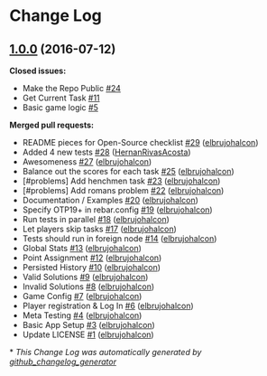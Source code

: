 # Change Log

## [1.0.0](https://github.com/inaka/beam_olympics/tree/1.0.0) (2016-07-12)
**Closed issues:**

- Make the Repo Public [\#24](https://github.com/inaka/beam_olympics/issues/24)
- Get Current Task [\#11](https://github.com/inaka/beam_olympics/issues/11)
- Basic game logic [\#5](https://github.com/inaka/beam_olympics/issues/5)

**Merged pull requests:**

- README pieces for Open-Source checklist [\#29](https://github.com/inaka/beam_olympics/pull/29) ([elbrujohalcon](https://github.com/elbrujohalcon))
- Added 4 new tests [\#28](https://github.com/inaka/beam_olympics/pull/28) ([HernanRivasAcosta](https://github.com/HernanRivasAcosta))
- Awesomeness [\#27](https://github.com/inaka/beam_olympics/pull/27) ([elbrujohalcon](https://github.com/elbrujohalcon))
- Balance out the scores for each task [\#25](https://github.com/inaka/beam_olympics/pull/25) ([elbrujohalcon](https://github.com/elbrujohalcon))
- \[\#problems\] Add henchmen task [\#23](https://github.com/inaka/beam_olympics/pull/23) ([elbrujohalcon](https://github.com/elbrujohalcon))
- \[\#problems\] Add romans problem [\#22](https://github.com/inaka/beam_olympics/pull/22) ([elbrujohalcon](https://github.com/elbrujohalcon))
- Documentation / Examples [\#20](https://github.com/inaka/beam_olympics/pull/20) ([elbrujohalcon](https://github.com/elbrujohalcon))
- Specify OTP19+ in rebar.config [\#19](https://github.com/inaka/beam_olympics/pull/19) ([elbrujohalcon](https://github.com/elbrujohalcon))
- Run tests in parallel [\#18](https://github.com/inaka/beam_olympics/pull/18) ([elbrujohalcon](https://github.com/elbrujohalcon))
- Let players skip tasks [\#17](https://github.com/inaka/beam_olympics/pull/17) ([elbrujohalcon](https://github.com/elbrujohalcon))
- Tests should run in foreign node [\#14](https://github.com/inaka/beam_olympics/pull/14) ([elbrujohalcon](https://github.com/elbrujohalcon))
- Global Stats [\#13](https://github.com/inaka/beam_olympics/pull/13) ([elbrujohalcon](https://github.com/elbrujohalcon))
- Point Assignment [\#12](https://github.com/inaka/beam_olympics/pull/12) ([elbrujohalcon](https://github.com/elbrujohalcon))
- Persisted History [\#10](https://github.com/inaka/beam_olympics/pull/10) ([elbrujohalcon](https://github.com/elbrujohalcon))
- Valid Solutions [\#9](https://github.com/inaka/beam_olympics/pull/9) ([elbrujohalcon](https://github.com/elbrujohalcon))
- Invalid Solutions [\#8](https://github.com/inaka/beam_olympics/pull/8) ([elbrujohalcon](https://github.com/elbrujohalcon))
- Game Config [\#7](https://github.com/inaka/beam_olympics/pull/7) ([elbrujohalcon](https://github.com/elbrujohalcon))
- Player registration & Log In [\#6](https://github.com/inaka/beam_olympics/pull/6) ([elbrujohalcon](https://github.com/elbrujohalcon))
- Meta Testing [\#4](https://github.com/inaka/beam_olympics/pull/4) ([elbrujohalcon](https://github.com/elbrujohalcon))
- Basic App Setup [\#3](https://github.com/inaka/beam_olympics/pull/3) ([elbrujohalcon](https://github.com/elbrujohalcon))
- Update LICENSE [\#1](https://github.com/inaka/beam_olympics/pull/1) ([elbrujohalcon](https://github.com/elbrujohalcon))



\* *This Change Log was automatically generated by [github_changelog_generator](https://github.com/skywinder/Github-Changelog-Generator)*